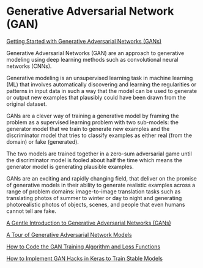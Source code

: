 # Generative Adversarial Network (GAN)

[Getting Started with Generative Adversarial Networks (GANs)](https://machinelearningmastery.com/start-here/#gans)

Generative Adversarial Networks (GAN) are an approach to generative modeling using deep learning methods such as convolutional neural networks (CNNs). 

Generative modeling is an unsupervised learning task in machine learning (ML) that involves automatically discovering and learning the regularities or patterns in input data in such a way that the model can be used to generate or output new examples that plausibly could have been drawn from the original dataset.

GANs are a clever way of training a generative model by framing the problem as a supervised learning problem with two sub-models: the generator model that we train to generate new examples and the discriminator model that tries to classify examples as either real (from the domain) or fake (generated). 

The two models are trained together in a zero-sum adversarial game until the discriminator model is fooled about half the time which means the generator model is generating plausible examples.

GANs are an exciting and rapidly changing field, that deliver on the promise of generative models in their ability to generate realistic examples across a range of problem domains: image-to-image translation tasks such as translating photos of summer to winter or day to night and generating photorealistic photos of objects, scenes, and people that even humans cannot tell are fake.



[A Gentle Introduction to Generative Adversarial Networks (GANs)](https://machinelearningmastery.com/what-are-generative-adversarial-networks-gans/)

[A Tour of Generative Adversarial Network Models](https://machinelearningmastery.com/tour-of-generative-adversarial-network-models/)

[How to Code the GAN Training Algorithm and Loss Functions](https://machinelearningmastery.com/how-to-code-the-generative-adversarial-network-training-algorithm-and-loss-functions/)

[How to Implement GAN Hacks in Keras to Train Stable Models](https://machinelearningmastery.com/how-to-code-generative-adversarial-network-hacks/)


